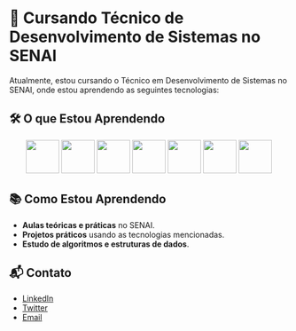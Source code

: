 # 🚀 Cursando Técnico de Desenvolvimento de Sistemas no SENAI

Atualmente, estou cursando o Técnico em Desenvolvimento de Sistemas no SENAI, onde estou aprendendo as seguintes tecnologias:

## 🛠️ O que Estou Aprendendo

<div align="center">
  <img src="https://cdn.jsdelivr.net/gh/devicons/devicon/icons/javascript/javascript-original.svg" width="60" />
  <img src="https://cdn.jsdelivr.net/gh/devicons/devicon/icons/html5/html5-original.svg" width="60" />
  <img src="https://cdn.jsdelivr.net/gh/devicons/devicon/icons/css3/css3-original.svg" width="60" />
  <img src="https://cdn.jsdelivr.net/gh/devicons/devicon/icons/nodejs/nodejs-original.svg" width="60" />
  <img src="https://cdn.jsdelivr.net/gh/devicons/devicon/icons/react/react-original.svg" width="60" />
  <img src="https://cdn.jsdelivr.net/gh/devicons/devicon/icons/reactnative/reactnative-original.svg" width="60" />
  <img src="https://cdn.jsdelivr.net/gh/devicons/devicon/icons/mysql/mysql-original.svg" width="60" />
</div>

## 📚 Como Estou Aprendendo

- **Aulas teóricas e práticas** no SENAI.
- **Projetos práticos** usando as tecnologias mencionadas.
- **Estudo de algoritmos e estruturas de dados**.

## 📬 Contato

- [LinkedIn](https://www.linkedin.com/in/seu-perfil)
- [Twitter](https://twitter.com/seu-perfil)
- [Email](mailto:seu-email@example.com)
